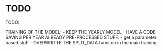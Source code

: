 # TODO 
TODO:

TRAINING OF THE MODEL:
    - KEEP THE YEARLY MODEL
    - HAVE A CODE SAVING PER YEAR ALREADY PRE-PROCESSED STUFF. 
        - get a parameter based stuff
    - OVERWRITTE THE SPLIT_DATA funciton in the main training. 
    